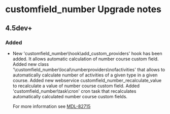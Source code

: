 # customfield_number Upgrade notes

## 4.5dev+

### Added

- New 'customfield_number\hook\add_custom_providers' hook has been added.
  It allows automatic calculation of number course custom field.
  Added new class '\customfield_number\local\numberproviders\nofactivities'
  that allows to automatically calculate number of activities of a given
  type in a given course.
  Added new webservice customfield_number_recalculate_value to recalculate
  a value of number course custom field.
  Added 'customfield_number\task\cron' cron task that recalculates
  automatically calculated number course custom fields.

  For more information see [MDL-82715](https://tracker.moodle.org/browse/MDL-82715)
